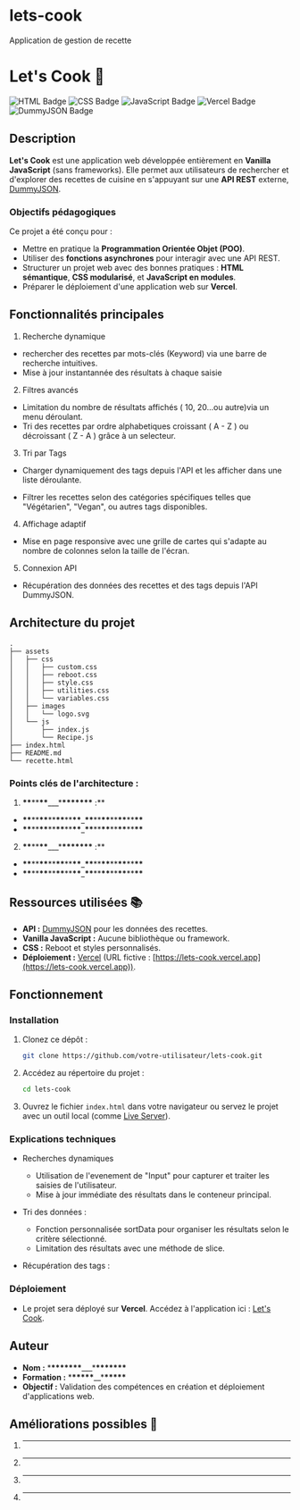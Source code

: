 # lets-cook

Application de gestion de recette

# Let's Cook 🍳

![HTML Badge](https://img.shields.io/badge/HTML5-E34F26?style=for-the-badge&logo=html5&logoColor=white)
![CSS Badge](https://img.shields.io/badge/CSS3-1572B6?style=for-the-badge&logo=css3&logoColor=white)
![JavaScript Badge](https://img.shields.io/badge/JavaScript-F7DF1E?style=for-the-badge&logo=javascript&logoColor=black)
![Vercel Badge](https://img.shields.io/badge/Vercel-000000?style=for-the-badge&logo=vercel&logoColor=white)
![DummyJSON Badge](https://img.shields.io/badge/API-DummyJSON-blue?style=for-the-badge)

## Description

**Let's Cook** est une application web développée entièrement en **Vanilla JavaScript** (sans frameworks). Elle permet aux utilisateurs de rechercher et d'explorer des recettes de cuisine en s'appuyant sur une **API REST** externe, [DummyJSON](https://dummyjson.com/).

### Objectifs pédagogiques

Ce projet a été conçu pour :

- Mettre en pratique la **Programmation Orientée Objet (POO)**.
- Utiliser des **fonctions asynchrones** pour interagir avec une API REST.
- Structurer un projet web avec des bonnes pratiques : **HTML sémantique**, **CSS modularisé**, et **JavaScript en modules**.
- Préparer le déploiement d'une application web sur **Vercel**.

## Fonctionnalités principales

1. Recherche dynamique

- rechercher des recettes par mots-clés (Keyword) via une barre de recherche intuitives.
- Mise à jour instantannée des résultats à chaque saisie

2. Filtres avancés

- Limitation du nombre de résultats affichés ( 10, 20...ou autre)via un menu déroulant.
- Tri des recettes par ordre alphabetiques croissant ( A - Z ) ou décroissant ( Z - A ) grâce à un selecteur.

3. Tri par Tags

- Charger dynamiquement des tags depuis l'API et les afficher dans une liste déroulante.

- Filtrer les recettes selon des catégories spécifiques telles que "Végétarien", "Vegan", ou autres tags disponibles.

4. Affichage adaptif

- Mise en page responsive avec une grille de cartes qui s'adapte au nombre de colonnes selon la taille de l'écran.

5. Connexion API

- Récupération des données des recettes et des tags depuis l'API DummyJSON.

## Architecture du projet

```
.
├── assets
│   ├── css
│   │   ├── custom.css
│   │   ├── reboot.css
│   │   ├── style.css
│   │   ├── utilities.css
│   │   └── variables.css
│   ├── images
│   │   └── logo.svg
│   └── js
│       ├── index.js
│       └── Recipe.js
├── index.html
├── README.md
└── recette.html
```

### Points clés de l'architecture :

1.  **\*\***\*\***\*\***\_\_\_\***\*\*\*\*\*\*\*** :\*\*

- **\*\***\*\***\*\***\*\***\*\***\*\***\*\***\_**\*\***\*\***\*\***\*\***\*\***\*\***\*\***
- **\*\***\*\***\*\***\*\***\*\***\*\***\*\***\_**\*\***\*\***\*\***\*\***\*\***\*\***\*\***

2.  **\*\***\*\***\*\***\_\_\_\***\*\*\*\*\*\*\*** :\*\*

- **\*\***\*\***\*\***\*\***\*\***\*\***\*\***\_**\*\***\*\***\*\***\*\***\*\***\*\***\*\***
- **\*\***\*\***\*\***\*\***\*\***\*\***\*\***\_**\*\***\*\***\*\***\*\***\*\***\*\***\*\***

## Ressources utilisées 📚

- **API :** [DummyJSON](https://dummyjson.com/) pour les données des recettes.
- **Vanilla JavaScript :** Aucune bibliothèque ou framework.
- **CSS :** Reboot et styles personnalisés.
- **Déploiement :** [Vercel](https://vercel.com/) (URL fictive : [https://lets-cook.vercel.app](https://lets-cook.vercel.app)).

## Fonctionnement

### Installation

1. Clonez ce dépôt :
   ```bash
   git clone https://github.com/votre-utilisateur/lets-cook.git
   ```
2. Accédez au répertoire du projet :
   ```bash
   cd lets-cook
   ```
3. Ouvrez le fichier `index.html` dans votre navigateur ou servez le projet avec un outil local (comme [Live Server](https://marketplace.visualstudio.com/items?itemName=ritwickdey.LiveServer)).

### Explications techniques

- Recherches dynamiques

  - Utilisation de l'evenement de "Input" pour capturer et traiter les saisies de l'utilisateur.
  - Mise à jour immédiate des résultats dans le conteneur principal.

- Tri des données :

  - Fonction personnalisée sortData pour organiser les résultats selon le critère sélectionné.
  - Limitation des résultats avec une méthode de slice.

- Récupération des tags :

### Déploiement

- Le projet sera déployé sur **Vercel**. Accédez à l'application ici : [Let's Cook](https://lets-cook.vercel.app).

## Auteur

- **Nom :** \***\*\*\*\*\*\*\***\_\_\_\***\*\*\*\*\*\*\***
- **Formation :** \***\*\*\*\*\***\_\_\***\*\*\*\*\***
- **Objectif :** Validation des compétences en création et déploiement d'applications web.

## Améliorations possibles 🚀

1. ***
2. ***
3. ***
4. ***
